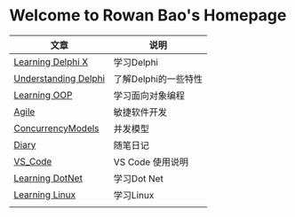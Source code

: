 # Welcome to Rowan Bao's Homepage

|文章|说明|
|--|--|
|[Learning Delphi X](\blog\Learning_DelphiX)|学习Delphi
|[Understanding Delphi](\blog\UnderstandDelphi)|了解Delphi的一些特性
|[Learning OOP](\blog\Learning_OOP)|学习面向对象编程|
|[Agile](\blog\Agile)|敏捷软件开发
|[ConcurrencyModels](\blog\ConcurrencyModules)|并发模型
|[Diary](\blog\Diary)|随笔日记
|[VS_Code](\blog\VS_Code)|VS Code 使用说明
|[Learning DotNet](\blog\Learning_DotNet)|学习Dot Net
|[Learning Linux](\blog\Learning_Linux)|学习Linux|
|||

